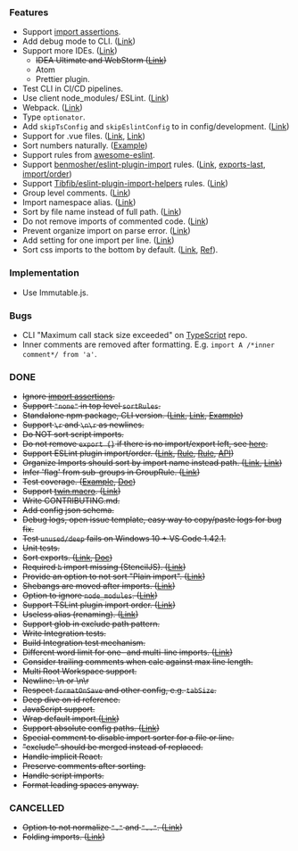 <!-- markdownlint-disable first-line-h1 -->

### Features

- Support [import assertions](https://devblogs.microsoft.com/typescript/announcing-typescript-4-5/#import-assertions).
- Add debug mode to CLI. ([Link](https://github.com/daidodo/format-imports/issues/3))
- Support more IDEs. ([Link](https://github.com/SoominHan/import-sorter/issues/63))
  - ~~IDEA Ultimate and WebStorm ([Link](https://youtrack.jetbrains.com/issue/WEB-21182?_ga=2.153460280.1892322594.1614289013-2059845846.1614289013))~~
  - Atom
  - Prettier plugin.
- Test CLI in CI/CD pipelines.
- Use client node_modules/ ESLint. ([Link](https://github.com/eslint/eslint/issues/13974))
- Webpack. ([Link](https://github.com/eslint/eslint/issues/13974))
- Type `optionator`.
- Add `skipTsConfig` and `skipEslintConfig` to in config/development. ([Link](https://github.com/daidodo/format-imports-vscode/issues/27#issuecomment-747553733))
- Support for .vue files. ([Link](https://github.com/daidodo/format-imports-vscode/issues/37), [Link](https://github.com/MLoughry/sort-typescript-imports/issues/31))
- Sort numbers naturally. ([Example](https://github.com/lydell/eslint-plugin-simple-import-sort#sorting))
- Support rules from [awesome-eslint](https://github.com/dustinspecker/awesome-eslint).
- Support [benmosher/eslint-plugin-import](https://github.com/benmosher/eslint-plugin-import) rules. ([Link](https://github.com/SoominHan/import-sorter/issues/43), [exports-last](https://github.com/benmosher/eslint-plugin-import/blob/master/docs/rules/exports-last.md), [import/order](https://github.com/benmosher/eslint-plugin-import/blob/master/docs/rules/order.md))
- Support [Tibfib/eslint-plugin-import-helpers](https://github.com/Tibfib/eslint-plugin-import-helpers) rules. ([Link](https://github.com/SoominHan/import-sorter/issues/36))
- Group level comments. ([Link](https://github.com/SoominHan/import-sorter/issues/46))
- Import namespace alias. ([Link](https://github.com/SoominHan/import-sorter/issues/29))
- Sort by file name instead of full path. ([Link](https://github.com/neilsoult/typescript-imports-sort/issues/3))
- Do not remove imports of commented code. ([Link](https://gitlab.com/smartive-private/christoph/typescript-hero/-/issues/460))
- Prevent organize import on parse error. ([Link](https://gitlab.com/smartive-private/christoph/typescript-hero/-/issues/406))
- Add setting for one import per line. ([Link](https://gitlab.com/smartive-private/christoph/typescript-hero/-/issues/351))
- Sort css imports to the bottom by default. ([Link](https://github.com/zeilmannnoah/orion-import-sorter/issues/1), [Ref](https://raygun.com/blog/css-preprocessors-examples/)).

### Implementation

- Use Immutable.js.

### Bugs

- CLI "Maximum call stack size exceeded" on [TypeScript](https://github.com/microsoft/TypeScript) repo.
- Inner comments are removed after formatting. E.g. `import A /*inner comment*/ from 'a'`.

### DONE

- ~~Ignore [import assertions](https://devblogs.microsoft.com/typescript/announcing-typescript-4-5/#import-assertions).~~
- ~~Support `"none"` in top level `sortRules`.~~
- ~~Standalone npm package, CLI version. ([Link](https://github.com/znikola/vscode-es6-typescript-import-sorter/issues/20), [Link](https://github.com/SoominHan/import-sorter/issues/57), [Example](https://github.com/znikola/vscode-es6-typescript-import-sorter))~~
- ~~Support `\r` and `\n\r` as newlines.~~
- ~~Do NOT sort script imports.~~
- ~~Do not remove `export {}` if there is no import/export left, see [here](https://github.com/benmosher/eslint-plugin-import/blob/master/docs/rules/unambiguous.md).~~
- ~~Support ESLint plugin import/order. ([Link](https://github.com/SoominHan/import-sorter/issues/65), [Rule](https://eslint.org/docs/rules/sort-imports), [Rule](https://eslint.org/docs/rules/no-duplicate-imports), [API](https://github.com/eslint/eslintrc/blob/a75bacd9a743a7bbcdb8c59e5d4f9de3dc8b0f20/lib/config-array-factory.js#L16))~~
- ~~Organize Imports should sort by import name instead path. ([Link](https://github.com/microsoft/TypeScript/issues/23279), [Link](https://github.com/SoominHan/import-sorter/issues/40))~~
- ~~Infer 'flag' from sub-groups in GroupRule. ([Link](https://github.com/daidodo/format-imports-vscode/issues/17))~~
- ~~Test coverage. ([Example](https://github.com/codecov/example-typescript-vscode-extension), [Doc](https://rpeshkov.net/blog/vscode-extension-coverage/))~~
- ~~Support [twin.macro](https://github.com/ben-rogerson/twin.macro). ([Link](https://github.com/daidodo/format-imports-vscode/issues/12))~~
- ~~Write CONTRIBUTING.md.~~
- ~~Add config json schema.~~
- ~~Debug logs, open issue template, easy way to copy/paste logs for bug fix.~~
- ~~Test `unused/deep` fails on Windows 10 + VS Code 1.42.1.~~
- ~~Unit tests.~~
- ~~Sort exports. ([Link](https://github.com/daidodo/format-imports-vscode/issues/6#issuecomment-619185391), [Doc](https://github.com/tc39/proposal-export-ns-from))~~
- ~~Required `h` import missing (StencilJS). ([Link](https://gitlab.com/smartive-private/christoph/typescript-hero/-/issues/488))~~
- ~~Provide an option to not sort "Plain import". ([Link](https://gitlab.com/smartive-private/christoph/typescript-hero/-/issues/454))~~
- ~~Shebangs are moved after imports. ([Link](https://github.com/MLoughry/sort-typescript-imports/issues/37))~~
- ~~Option to ignore `node_modules`. ([Link](https://github.com/amatiasq/vsc-sort-imports/issues/38))~~
- ~~Support TSLint plugin import order. ([Link](https://github.com/SoominHan/import-sorter/issues/60))~~
- ~~Useless alias (renaming). ([Link](https://eslint.org/docs/rules/no-useless-rename))~~
- ~~Support glob in exclude path pattern.~~
- ~~Write Integration tests.~~
- ~~Build Integration test mechanism.~~
- ~~Different word limit for one- and multi-line imports. ([Link](https://github.com/SoominHan/import-sorter/issues/31))~~
- ~~Consider trailing comments when calc against max line length.~~
- ~~Multi Root Workspace support.~~
- ~~Newline: \n or \n\r~~
- ~~Respect `formatOnSave` and other config, e.g. `tabSize`.~~
- ~~Deep dive on id reference.~~
- ~~JavaScript support.~~
- ~~Wrap default import.([Link](https://github.com/SoominHan/import-sorter/issues/23))~~
- ~~Support absolute config paths. ([Link](https://github.com/SoominHan/import-sorter/issues/26))~~
- ~~Special comment to disable import sorter for a file or line.~~
- ~~"exclude" should be merged instead of replaced.~~
- ~~Handle implicit React.~~
- ~~Preserve comments after sorting.~~
- ~~Handle script imports.~~
- ~~Format leading spaces anyway.~~

### CANCELLED

- ~~Option to not normalize `"."` and `".."`. ([Link](https://github.com/SoominHan/import-sorter/issues/48))~~
- ~~Folding imports. ([Link](https://github.com/SoominHan/import-sorter/pull/38))~~

